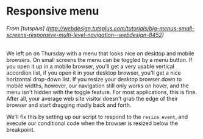 Responsive menu
=======

###### From [tutsplus] (http://webdesign.tutsplus.com/tutorials/big-menus-small-screens-responsive-multi-level-navigation--webdesign-8452)

We left on on Thursday with a menu that looks nice on desktop and mobile browsers. On small screens the menu can be toggled by a menu button. If you open it up in a mobile browser, you'll get a very usable vertical accordion list, if you open it in your desktop browser, you'll get a nice horizontal drop-down list. If you resize your desktop browser down to mobile widths, however, our navigation still only works on hover, and the menu isn't hidden with the toggle feature. For most applications, this is fine. After all, your average web site visitor doesn't grab the edge of their browser and start dragging madly back and forth.

We'll fix this by setting up our script to respond to the `resize event`, and execute our conditional code when the browser is resized below the breakpoint.

